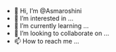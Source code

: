 - 👋 Hi, I’m @Asmaroshini
- 👀 I’m interested in ...
- 🌱 I’m currently learning ...
- 💞️ I’m looking to collaborate on ...
- 📫 How to reach me ...

<!---
Asmaroshini/Asmaroshini is a ✨ special ✨ repository because its `README.md` (this file) appears on your GitHub profile.
You can click the Preview link to take a look at your changes.
--->
